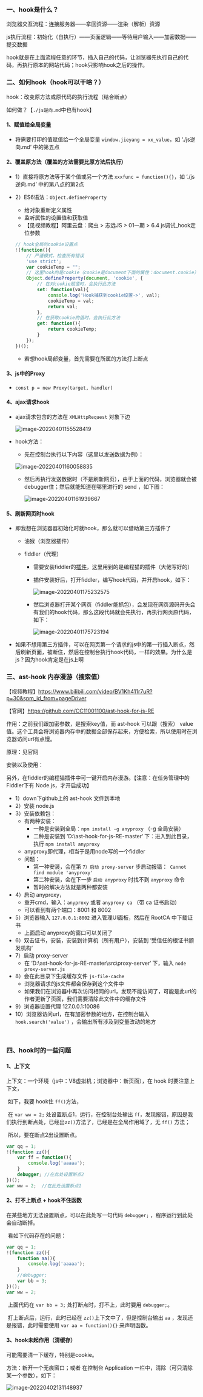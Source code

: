 ### 一、hook是什么？

浏览器交互流程：连接服务器——拿回资源——渲染（解析）资源

js执行流程：初始化（自执行）——页面逻辑——等待用户输入——加密数据——提交数据

hook就是在上面流程任意的环节，插入自己的代码，让浏览器先执行自己的代码，再执行原本的网站代码；hook只影响hook之后的操作。

### 二、如何hook（hook可以干啥？）

hook：改变原方法或原代码的执行流程（结合断点）

如何做？【`./js逆向.md`中也有hook】

#### 1、赋值给全局变量

- 将需要打印的值赋值给一个全局变量 `window.jieyang = xx_value`，如 ‘./js逆向.md’ 中的第五点

#### 2、覆盖原方法（覆盖的方法需要比原方法后执行）

- 1）直接将原方法等于某个值或另一个方法 `xxxfunc = function(){}`，如 ‘./js逆向.md’ 中的第八点的第2点

- 2）ES6语法：`Object.defineProperty`

  - 给对象重新定义属性
  - 监听属性的设置值和获取值
  - 【见视频教程】阿里云盘：爬虫 > 志远JS > 01一期 > 6.4 js调试_hook定位参数
  
  ```js
  // hook全局的cookie设置点
  !(function(){
      // 严谨模式，检查所有错误
      'use strict';
      var cookieTemp = "";
      // 这里hook的是cookie（cookie是document下面的属性：document.cookie）
      Object.defineProperty(document, 'cookie', {
          // 在对cookie赋值时，会执行此方法
          set: function(val){
              console.log('Hook捕获到cookie设置->', val);
              cookieTemp = val;
              return val;
          },
          // 在获取cookie的值时，会执行此方法
          get: function(){
              return cookieTemp;
          }       
      });
  })();
  ```
  
  - 若想hook局部变量，首先需要在所属的方法打上断点

#### 3、js中的Proxy

- `const p = new Proxy(target, handler)`

#### 4、ajax请求hook

- ajax请求包含的方法在 `XMLHttpRequest` 对象下边

  ![image-20220401155528419](./md_picture/js逆向11.png)

- hook方法：

  - 先在控制台执行以下内容（这里以发送数据为例）：

  ![image-20220401160058835](./md_picture/js逆向12.png)

  - 然后再执行发送数据时（不是刷新网页），由于上面的代码，浏览器就会被debugger住；然后就能知道在哪里进行的 send ，如下图：

    ![image-20220401161939667](./md_picture/js逆向13.png)

#### 5、刷新网页时hook

- 即我想在浏览器器初始化时就hook，那么就可以借助第三方插件了

  - 油猴（浏览器插件）

  - fiddler（代理）

    - 需要安装fiddler的[插件](https://blog.csdn.net/qq_36759224/article/details/120783727)，这里用到的是编程猫的插件（大佬写好的）

    - 插件安装好后，打开fiddler，编写hook代码，并开启hook，如下：

      ![image-20220401175232575](./md_picture/js逆向14.png)

    - 然后浏览器打开某个网页（fiddler能抓包），会发现在网页源码开头会有我们的hook代码，那么这段代码就会先执行，再执行网页原代码，如下：

      ![image-20220401175723194](./md_picture/js逆向15.png)

- 如果不想用第三方插件，可以在网页第一个请求的js中的第一行插入断点，然后刷新页面，被断住，然后在控制台执行hook代码，一样的效果。为什么是js？因为hook肯定是在js上啊

### 三、ast-hook 内存漫游（搜索值）

【视频教程】https://www.bilibili.com/video/BV1Kh411r7uR?p=30&spm_id_from=pageDriver

【官网】https://github.com/CC11001100/ast-hook-for-js-RE

作用：之前我们跟加密参数，是搜索key值，而 ast-hook 可以跟（搜索） value 值。这个工具会将浏览器内存中的数据全部保存起来，方便检索，所以使用时在浏览器访问url有点慢。

原理：见官网

安装以及使用：

​	另外，在fiddler的编程猫插件中可一键开启内存漫游。【注意：在任务管理中的Fiddler下有 Node.js，才开启成功】

- 1）down下github上的 ast-hook 文件到本地
- 2）安装 node.js
- 3）安装依赖包：
  - 有两种安装：
    - 一种是安装到全局：`npm install -g anyproxy` （-g 全局安装）
    - 二种是安装到 ’D:\ast-hook-for-js-RE-master‘ 下：进入到此目录，执行 `npm install anyproxy`
  - anyproxy即代理，相当于是用node写的一个fiddler
  - 问题：
    - 第一种安装，会在第 `7）启动 proxy-server` 步启动报错：` Cannot find module 'anyproxy'`
    - 第二种安装，会在下一步 `启动 anyproxy` 时找不到 `anyproxy`  命令
    - 暂时的解决方法就是两种都安装
- 4）启动 anyproxy，
  - 重开cmd，输入：`anyproxy`  或者 `anyproxy ca` （带 ca 证书启动）
  - 可以看到有两个端口：8001 和 8002
- 5）浏览器输入 `127.0.0.1:8002` 进入管理UI面板，然后在 RootCA 中下载证书
  - 上面启动 anyproxy的窗口可以关闭了
- 6）双击证书，安装，安装到计算机（所有用户），安装到 ’受信任的根证书颁发机构‘
- 7）启动 proxy-server 
  - 在 ’D:\ast-hook-for-js-RE-master\src\proxy-server‘ 下，输入 `node proxy-server.js`
- 8）会在此目录下生成缓存文件 `js-file-cache`
  - 浏览器请求的js文件都会保存到这个文件中
  - 如果我们在浏览器中再次访问相同的url，发现不能访问了，可能是此url的作者更新了页面，我们需要清除此文件中的缓存文件
- 9）浏览器设置代理 127.0.0.1:10086
- 10）浏览器访问url，在有加密参数的地方，在控制台输入 `hook.search('value')` ，会输出所有涉及到变量改动的地方

​	

### 四、hook时的一些问题

#### 1、上下文

上下文：一个环境（js中：V8虚拟机；浏览器中：新页面），在 hook 时要注意上下文，

​	如下，我要 hook住 `ff()`方法，

​		在 `var ww = 2;` 处设置断点1，运行，在控制台处输出 `ff`，发现报错，原因是我们执行到断点处，已经出`zz()`方法了，已经是在全局作用域了，无 `ff()` 方法；

​		所以，要在断点2出设置断点。

```js
var qq = 1;
!(function zz(){
    var ff = function(){
        console.log('aaaaa');
    }
    debugger; //在此处设置断点2
})();
var ww = 2;  //在此处设置断点1
```

#### 2、打不上断点 + hook不住函数

在某些地方无法设置断点，可以在此处写一句代码 `debugger;` ，程序运行到此处会自动断掉。

​	看如下代码存在的问题：

```js
var qq = 1;
!(function zz(){
    function aa(){
        console.log('aaaaa');
    }
    //debugger;
    var bb = 3;
})();
var ww = 2;
```

​	上面代码在 `var bb = 3;` 处打断点时，打不上，此时要用 `debugger;`。

​	打上断点后，运行，此时已经在 `zz()`上下文中了，但是控制台输出 `aa` ，发现还是报错，此时需要使用 `var aa = function(){}` 来声明函数。

#### 3、hook未起作用（清缓存）

可能需要清一下缓存，特别是cookie。

方法：新开一个无痕窗口；或者 在控制台 Application 一栏中，清除（可只清除某一个参数），如下：

![image-20220402131148937](./md_picture/js逆向18.png)
